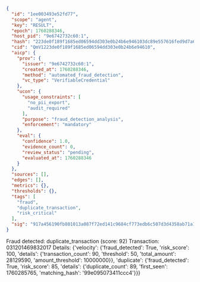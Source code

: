 ```json
{
  "id": "1ee003493e52fd77",
  "scope": "agent",
  "key": "RESULT",
  "epoch": 1760288346,
  "host_pid": "9e6742732c60:1",
  "hash": "223de0f189f1685ed06594dd303e0b24b6e946103dc89e557616fed9d7a6b47d",
  "cid": "QmV1223de0f189f1685ed06594dd303e0b24b6e94610",
  "aicp": {
    "prov": {
      "issuer": "9e6742732c60:1",
      "created_at": 1760288346,
      "method": "automated_fraud_detection",
      "vc_type": "VerifiableCredential"
    },
    "ucon": {
      "usage_constraints": [
        "no_pii_export",
        "audit_required"
      ],
      "purpose": "fraud_detection_analysis",
      "enforcement": "mandatory"
    },
    "eval": {
      "confidence": 1.0,
      "evidence_count": 0,
      "review_status": "pending",
      "evaluated_at": 1760288346
    }
  },
  "sources": [],
  "edges": [],
  "metrics": {},
  "thresholds": {},
  "tags": [
    "fraud",
    "duplicate_transaction",
    "risk_critical"
  ],
  "sig": "917a456190fb801013a087f72ed141c9684cf773edb6c507d3d4358ab71a1bc9"
}
```

Fraud detected: duplicate_transaction (score: 92)
Transaction: 031201469832017
Details: {'velocity': {'fraud_detected': True, 'risk_score': 100, 'details': {'transaction_count': 90, 'threshold': 50, 'total_amount': 28129590, 'amount_threshold': 10000000}}, 'duplicate': {'fraud_detected': True, 'risk_score': 85, 'details': {'duplicate_count': 89, 'first_seen': 1760285765, 'matching_hash': '99e095073411ccc4'}}}